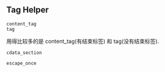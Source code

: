 ## Tag Helper

```
content_tag
tag
```

用得比较多的是 content_tag(有结束标签) 和 tag(没有结束标签).

```
cdata_section

escape_once
```

